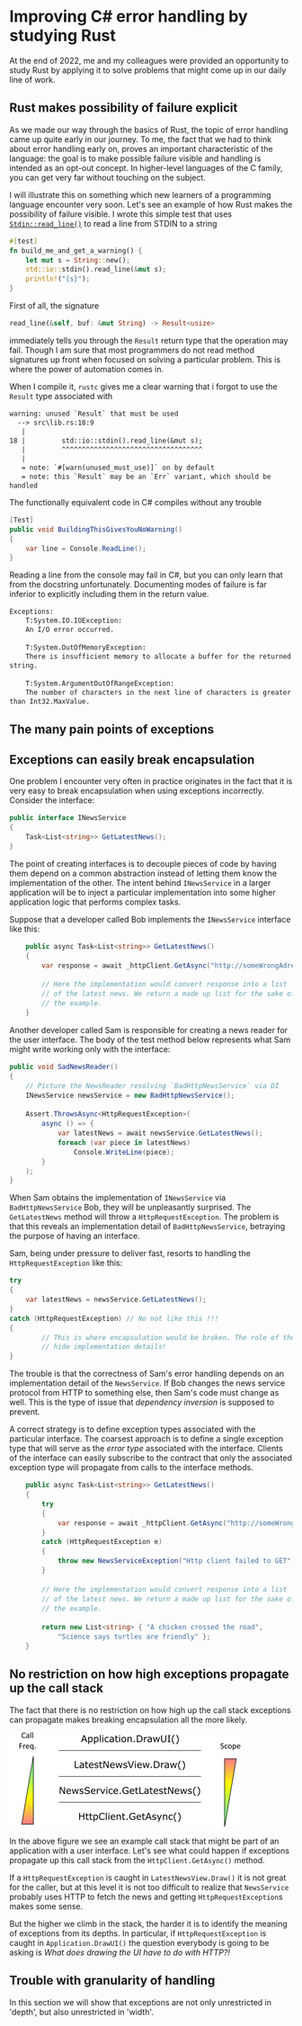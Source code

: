 # Improving C# error handling by studying Rust

At the end of 2022, me and my colleagues were provided an opportunity to study Rust by applying it
to solve problems that might come up in our daily line of work.

## Rust makes possibility of failure explicit

As we made our way through the basics of Rust, the topic of error handling came up quite early
in our journey. To me, the fact that we had to think about error handling early on, proves
an important characteristic of the language: the goal is to make possible failure visible
and handling is intended as an opt-out concept.
In higher-level languages of the C family, you can get very far without touching on the subject.

I will illustrate this on something which new learners of a programming language encounter very soon. Let's see an example of how Rust makes the possibility of failure visible. I wrote this simple
test that uses  [`Stdin::read_line()`](https://doc.rust-lang.org/std/io/struct.Stdin.html#method.read_line) to read a line from STDIN to a string

```Rust
#[test]
fn build_me_and_get_a_warning() {
    let mut s = String::new();
    std::io::stdin().read_line(&mut s);
    println!("{s}");
}
```

First of all, the signature

```Rust
read_line(&self, buf: &mut String) -> Result<usize>
```

immediately tells you through the `Result` return type that the operation may fail. Though I am
sure that most programmers do not read method signatures up front when focused on solving
a particular problem. This is where the power of automation comes in.

When I compile it, `rustc` gives me a clear warning that i forgot to use the `Result` type
associated with
```
warning: unused `Result` that must be used
  --> src\lib.rs:18:9
   |
18 |         std::io::stdin().read_line(&mut s);
   |         ^^^^^^^^^^^^^^^^^^^^^^^^^^^^^^^^^^^
   |
   = note: `#[warn(unused_must_use)]` on by default
   = note: this `Result` may be an `Err` variant, which should be handled
```

The functionally equivalent code in C# compiles without any trouble

```C#
[Test]
public void BuildingThisGivesYouNoWarning()
{
    var line = Console.ReadLine();
}
```

Reading a line from the console may fail in C#, but you can only learn that from the docstring
unfortunately. Documenting modes of failure is far inferior to explicitly including them in 
the return value.

```
Exceptions:
    T:System.IO.IOException:
    An I/O error occurred.

    T:System.OutOfMemoryException:
    There is insufficient memory to allocate a buffer for the returned string.

    T:System.ArgumentOutOfRangeException:
    The number of characters in the next line of characters is greater than Int32.MaxValue.
```

## The many pain points of exceptions

## Exceptions can easily break encapsulation

One problem I encounter very often in practice originates in the fact that it is very easy to break
encapsulation when using exceptions incorrectly. Consider the interface:

```C#
public interface INewsService
{
    Task<List<string>> GetLatestNews();
}
```

The point of creating interfaces is to decouple pieces of code by having them depend on a common
abstraction instead of letting them know the implementation of the other. The intent behind 
`INewsService` in a larger application will be to inject a particular implementation into some
higher application logic that performs complex tasks.

Suppose that a developer called Bob implements the `INewsService` interface like this:

```C#
    public async Task<List<string>> GetLatestNews()
    {
        var response = await _httpClient.GetAsync("http://someWrongAdress831");

        // Here the implementation would convert response into a list
        // of the latest news. We return a made up list for the sake of 
        // the example.
    }
```

Another developer called Sam is responsible for creating a news reader for the user interface.
The body of the test method below represents what Sam might write working only with the interface:

```C#
public void SadNewsReader()
{
    // Picture the NewsReader resolving `BadHttpNewsService` via DI
    INewsService newsService = new BadHttpNewsService();

    Assert.ThrowsAsync<HttpRequestException>(
        async () => {
            var latestNews = await newsService.GetLatestNews();
            foreach (var piece in latestNews)
                Console.WriteLine(piece);
        }
    );
}
```

When Sam obtains the implementation of `INewsService` via `BadHttpNewsService` Bob,
they will be unpleasantly surprised. The `GetLatestNews` method will throw a `HttpRequestException`.
The problem is that this reveals an implementation detail of `BadHttpNewsService`, betraying
the purpose of having an interface.

Sam, being under pressure to deliver fast, resorts to handling the `HttpRequestException`
like this:

```C#
try
{
    var latestNews = newsService.GetLatestNews();
}
catch (HttpRequestException) // No not like this !!!
{
        // This is where encapsulation would be broken. The role of the interface is to
        // hide implementation details!
}
```

The trouble is that the correctness of Sam's error handling depends on an implementation detail
of the `NewsService`. If Bob changes the news service protocol from HTTP to something else, then
Sam's code must change as well. This is the type of issue that _dependency inversion_ is supposed
to prevent.

A correct strategy is to define exception types associated with the particular interface.
The coarsest approach is to define a single exception type that will serve as the _error type_ 
associated with the interface. Clients of the interface can easily subscribe to the contract that
only the associated exception type will propagate from calls to the interface methods.

```C#
    public async Task<List<string>> GetLatestNews()
    {
        try
        {
            var response = await _httpClient.GetAsync("http://someWrongAdress831");
        }
        catch (HttpRequestException e)
        {
            throw new NewsServiceException("Http client failed to GET", e);
        }

        // Here the implementation would convert response into a list
        // of the latest news. We return a made up list for the sake of 
        // the example.

        return new List<string> { "A chicken crossed the road", 
            "Science says turtles are friendly" };
    }
```

## No restriction on how high exceptions propagate up the call stack

The fact that there is no restriction on how high up the call stack exceptions can propagate
makes breaking encapsulation all the more likely. 

![Call Stack](./figures/call_stack.png)

In the above figure we see an example call stack that might be part of an application with a
user interface. Let's see what could happen if exceptions propagate up this call stack from the
`HttpClient.GetAsync()` method.

If a `HttpRequestException` is caught in `LatestNewsView.Draw()` it is not great for the caller, but at this level
it is not too difficult to realize that `NewsService` probably uses HTTP to fetch the news and getting 
`HttpRequestException`s makes some sense.

But the higher we climb in the stack, the harder it is to identify the meaning of exceptions from its depths.
In particular, if `HttpRequestException` is caught in `Application.DrawUI()` the question everybody is going
to be asking is _What does drawing the UI have to do with HTTP?!_

## Trouble with granularity of handling

In this section we will show that exceptions are not only unrestricted in 'depth', but also
unrestricted in 'width'.